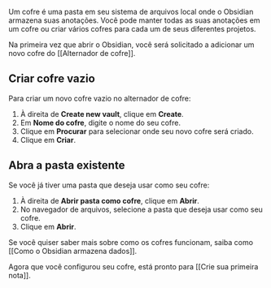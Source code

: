 Um cofre é uma pasta em seu sistema de arquivos local onde o Obsidian armazena suas anotações. Você pode manter todas as suas anotações em um cofre ou criar vários cofres para cada um de seus diferentes projetos.

Na primeira vez que abrir o Obsidian, você será solicitado a adicionar um novo cofre do [[Alternador de cofre]].

## Criar cofre vazio

Para criar um novo cofre vazio no alternador de cofre:

1. À direita de **Create new vault**, clique em **Create**.
2. Em **Nome do cofre**, digite o nome do seu cofre.
3. Clique em **Procurar** para selecionar onde seu novo cofre será criado.
4. Clique em **Criar**.

## Abra a pasta existente

Se você já tiver uma pasta que deseja usar como seu cofre:

1. À direita de **Abrir pasta como cofre**, clique em **Abrir**.
2. No navegador de arquivos, selecione a pasta que deseja usar como seu cofre.
3. Clique em **Abrir**.

Se você quiser saber mais sobre como os cofres funcionam, saiba como [[Como o Obsidian armazena dados]].

Agora que você configurou seu cofre, está pronto para [[Crie sua primeira nota]].